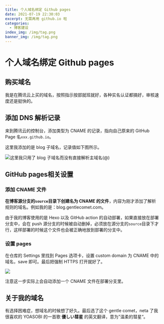 ```yaml
---
title: 个人域名绑定 Github pages
date: 2021-07-19 22:30:03
excerpt: 无需再用 github.io 啦
categories:
  - 博客建设
index_img: /img/tag.png
banner_img: /img/tag.png
---
```


# 个人域名绑定 Github pages

## 购买域名

我是在腾讯云上买的域名，按照指示按部就班就好，各种实名认证都搞好，审核速度还是挺快的。

## 添加 DNS 解析记录

来到腾讯云的控制台，添加类型为 CNAME 的记录，指向自己原来的 GitHub Page 名`xxx.github.io`。

这里我添加的是 blog 子域名，记录值如下图所示。

![这里我只用了 blog 子域名而没有直接解析主域名(@)](https://i.loli.net/2021/07/19/NXI9p5ymYvCxhBf.png)

## GitHub pages相关设置

### 添加 CNAME 文件

**在博客源分支的`source`目录下创建名为 CNAME 的文件**，内容为刚才添加了解析规则的域名。例如我的是：blog.gentlecomet.com。

由于我的博客使用的是 Hexo 以及 GitHub action 的自动部署，如果直接放在部署分支中，会在 push 源分支的时候被自动删掉，必须放在源分支的`source`目录下才行，这样部署的时候这个文件也会被正确地放到部署的分支中。

### 设置 pages

在仓库的 Settings 里找到 Pages 选项卡，设置 custom domain 为 CNAME 中的域名，save 即可。最后把强制 HTTPS 打开就好了。

![](https://i.loli.net/2021/07/19/RAjPHGbsDiNFzE2.png)

注意这一步实际上会自动添加一个 CNAME 文件在部署分支里。

## 关于我的域名

有选择困难症，想域名的时候想了好久。最后选了这个 gentle comet，neta 了我很喜欢的 YOASOBI 的一首歌 **優しい彗星** 的英文翻译，意为”温柔的彗星“。

